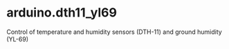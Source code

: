 # arduino.dth11_yl69

Control of temperature and humidity sensors (DTH-11) and ground humidity (YL-69)
